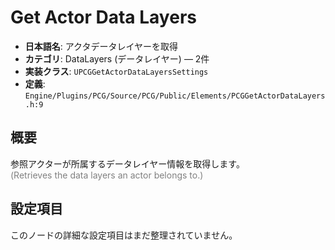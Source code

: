 # Get Actor Data Layers

- **日本語名**: アクタデータレイヤーを取得
- **カテゴリ**: DataLayers (データレイヤー) — 2件
- **実装クラス**: `UPCGGetActorDataLayersSettings`
- **定義**: `Engine/Plugins/PCG/Source/PCG/Public/Elements/PCGGetActorDataLayers.h:9`

## 概要

参照アクターが所属するデータレイヤー情報を取得します。<br><span style='color:gray'>(Retrieves the data layers an actor belongs to.)</span>

## 設定項目

このノードの詳細な設定項目はまだ整理されていません。
